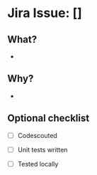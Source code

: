 # Jira Issue: [] 

## What?
- 

## Why?
- 

## Optional checklist
- [ ] Codescouted
- [ ] Unit tests written
- [ ] Tested locally

